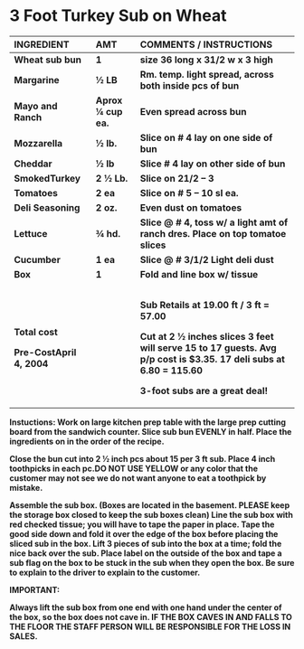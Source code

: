 # 3 Foot Turkey Sub on Wheat

<table>
  <thead>
    <tr>
      <th style="text-align:left"><b>INGREDIENT</b>
      </th>
      <th style="text-align:left"><b>AMT</b>
      </th>
      <th style="text-align:left"><b>COMMENTS / INSTRUCTIONS</b>
      </th>
    </tr>
  </thead>
  <tbody>
    <tr>
      <td style="text-align:left"><b>Wheat sub bun</b>
      </td>
      <td style="text-align:left"><b>1</b>
      </td>
      <td style="text-align:left"><b>size 36 long x 31/2 w x 3 high</b>
      </td>
    </tr>
    <tr>
      <td style="text-align:left"><b>Margarine</b>
      </td>
      <td style="text-align:left"><b>&#xBD; LB</b>
      </td>
      <td style="text-align:left"><b>Rm. temp. light spread, across both inside pcs of bun</b>
      </td>
    </tr>
    <tr>
      <td style="text-align:left"><b>Mayo and Ranch</b>
      </td>
      <td style="text-align:left"><b>Aprox &#xBC; cup ea.</b>
      </td>
      <td style="text-align:left"><b>Even spread across bun</b>
      </td>
    </tr>
    <tr>
      <td style="text-align:left"><b>Mozzarella</b>
      </td>
      <td style="text-align:left"><b>&#xBD; lb.</b>
      </td>
      <td style="text-align:left"><b>Slice on # 4 lay on one side of bun</b>
      </td>
    </tr>
    <tr>
      <td style="text-align:left"><b>Cheddar</b>
      </td>
      <td style="text-align:left"><b>&#xBD; lb</b>
      </td>
      <td style="text-align:left"><b>Slice # 4 lay on other side of bun</b>
      </td>
    </tr>
    <tr>
      <td style="text-align:left"><b>SmokedTurkey</b>
      </td>
      <td style="text-align:left"><b>2 &#xBD;</b>  <b>Lb.</b>
      </td>
      <td style="text-align:left"><b>Slice on 21/2 &#x2013; 3</b>
      </td>
    </tr>
    <tr>
      <td style="text-align:left"><b>Tomatoes</b>
      </td>
      <td style="text-align:left"><b>2 ea</b>
      </td>
      <td style="text-align:left"><b>Slice on # 5 &#x2013; 10 sl ea.</b>
      </td>
    </tr>
    <tr>
      <td style="text-align:left"><b>Deli Seasoning</b>
      </td>
      <td style="text-align:left"><b>2 oz.</b>
      </td>
      <td style="text-align:left"><b>Even dust on tomatoes</b>
      </td>
    </tr>
    <tr>
      <td style="text-align:left"><b>Lettuce</b>
      </td>
      <td style="text-align:left"><b>&#xBE; hd.</b>
      </td>
      <td style="text-align:left"><b>Slice @ # 4, toss w/ a light amt of ranch dres. Place on top tomatoe slices</b>
      </td>
    </tr>
    <tr>
      <td style="text-align:left"><b>Cucumber</b>
      </td>
      <td style="text-align:left"><b>1 ea</b>
      </td>
      <td style="text-align:left"><b>Slice @ # 3/1/2 Light deli dust</b>
      </td>
    </tr>
    <tr>
      <td style="text-align:left"><b>Box</b>
      </td>
      <td style="text-align:left"><b>1</b>
      </td>
      <td style="text-align:left"><b>Fold and line box w/ tissue</b>
      </td>
    </tr>
    <tr>
      <td style="text-align:left"></td>
      <td style="text-align:left"></td>
      <td style="text-align:left"></td>
    </tr>
    <tr>
      <td style="text-align:left"></td>
      <td style="text-align:left"></td>
      <td style="text-align:left"></td>
    </tr>
    <tr>
      <td style="text-align:left">
        <p><b>Total cost</b>
        </p>
        <p><b>Pre-CostApril 4, 2004</b>
        </p>
      </td>
      <td style="text-align:left"></td>
      <td style="text-align:left">
        <p><b>Sub Retails at 19.00 ft / 3 ft = 57.00</b>
        </p>
        <p><b>Cut at 2 &#xBD; inches slices 3 feet will serve 15 to 17 guests. Avg p/p cost is $3.35. 17 deli subs at 6.80 = 115.60</b>
        </p>
        <p><b>3-foot subs are a great deal!</b>
        </p>
      </td>
    </tr>
  </tbody>
</table>

**Instuctions: Work on large kitchen prep table with the large prep cutting board from the sandwich counter. Slice sub bun EVENLY in half. Place the ingredients on in the order of the recipe.**

**Close the bun cut into 2 ½ inch pcs about 15 per 3 ft sub. Place 4 inch toothpicks in each pc.DO NOT USE YELLOW or any color that the customer may not see we do not want anyone to eat a toothpick by mistake.**

**Assemble the sub box. \(Boxes are located in the basement. PLEASE keep the storage box closed to keep the sub boxes clean\) Line the sub box with red checked tissue; you will have to tape the paper in place. Tape the good side down and fold it over the edge of the box before placing the sliced sub in the box. Lift 3 pieces of sub into the box at a time; fold the nice back over the sub. Place label on the outside of the box and tape a sub flag on the box to be stuck in the sub when they open the box. Be sure to explain to the driver to explain to the customer.**

**IMPORTANT:**

**Always lift the sub box from one end with one hand under the center of the box, so the box does not cave in. IF THE BOX CAVES IN AND FALLS TO THE FLOOR THE STAFF PERSON WILL BE RESPONSIBLE FOR THE LOSS IN SALES.**

